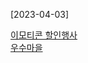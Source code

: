 [2023-04-03]  

[이모티콘 할인행사](https://school.programmers.co.kr/learn/courses/30/lessons/150368)  
[우수마을](https://www.acmicpc.net/problem/1949)  